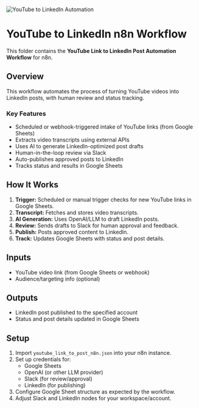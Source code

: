 ![YouTube to LinkedIn Automation](https://media3.giphy.com/media/v1.Y2lkPTc5MGI3NjExbnhxcHZkNXVrbmk4Y3Fxazk0aHFqbHplbDZueWRtMXUxNGFxNXF2bSZlcD12MV9pbnRlcm5hbF9naWZfYnlfaWQmY3Q9Zw/ASH5ovgLK95jIKRSYy/giphy.gif)

# YouTube to LinkedIn n8n Workflow

This folder contains the **YouTube Link to LinkedIn Post Automation Workflow** for n8n.

## Overview
This workflow automates the process of turning YouTube videos into LinkedIn posts, with human review and status tracking.

### Key Features
- Scheduled or webhook-triggered intake of YouTube links (from Google Sheets)
- Extracts video transcripts using external APIs
- Uses AI to generate LinkedIn-optimized post drafts
- Human-in-the-loop review via Slack
- Auto-publishes approved posts to LinkedIn
- Tracks status and results in Google Sheets

## How It Works
1. **Trigger:** Scheduled or manual trigger checks for new YouTube links in Google Sheets.
2. **Transcript:** Fetches and stores video transcripts.
3. **AI Generation:** Uses OpenAI/LLM to draft LinkedIn posts.
4. **Review:** Sends drafts to Slack for human approval and feedback.
5. **Publish:** Posts approved content to LinkedIn.
6. **Track:** Updates Google Sheets with status and post details.

## Inputs
- YouTube video link (from Google Sheets or webhook)
- Audience/targeting info (optional)

## Outputs
- LinkedIn post published to the specified account
- Status and post details updated in Google Sheets

## Setup
1. Import `youtube_link_to_post_n8n.json` into your n8n instance.
2. Set up credentials for:
   - Google Sheets
   - OpenAI (or other LLM provider)
   - Slack (for review/approval)
   - LinkedIn (for publishing)
3. Configure Google Sheet structure as expected by the workflow.
4. Adjust Slack and LinkedIn nodes for your workspace/account.
